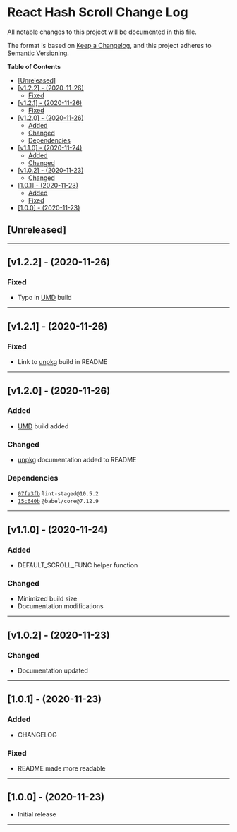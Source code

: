 # React Hash Scroll Change Log <!-- omit in toc -->

All notable changes to this project will be documented in this file.

The format is based on [Keep a Changelog](http://keepachangelog.com/),
and this project adheres to [Semantic Versioning](https://semver.org/spec/v2.0.0.html).

**Table of Contents**

- [[Unreleased]](#unreleased)
- [[v1.2.2] - (2020-11-26)](#v122---2020-11-26)
  - [Fixed](#fixed)
- [[v1.2.1] - (2020-11-26)](#v121---2020-11-26)
  - [Fixed](#fixed-1)
- [[v1.2.0] - (2020-11-26)](#v120---2020-11-26)
  - [Added](#added)
  - [Changed](#changed)
  - [Dependencies](#dependencies)
- [[v1.1.0] - (2020-11-24)](#v110---2020-11-24)
  - [Added](#added-1)
  - [Changed](#changed-1)
- [[v1.0.2] - (2020-11-23)](#v102---2020-11-23)
  - [Changed](#changed-2)
- [[1.0.1] - (2020-11-23)](#101---2020-11-23)
  - [Added](#added-2)
  - [Fixed](#fixed-2)
- [[1.0.0] - (2020-11-23)](#100---2020-11-23)

## [Unreleased]

---

## [v1.2.2] - (2020-11-26)

### Fixed

- Typo in [UMD](https://github.com/umdjs/umd#readme) build

---

## [v1.2.1] - (2020-11-26)

### Fixed

- Link to [unpkg](https://unpkg.com/) build in README

---

## [v1.2.0] - (2020-11-26)

### Added

- [UMD](https://github.com/umdjs/umd#readme) build added

### Changed

- [unpkg](https://unpkg.com/) documentation added to README

### Dependencies

- [`07fa3fb`](https://github.com/YashTotale/react-hash-scroll/pull/1) `lint-staged@10.5.2`
- [`15c640b`](https://github.com/YashTotale/react-hash-scroll/pull/2) `@babel/core@7.12.9`

---

## [v1.1.0] - (2020-11-24)

### Added

- DEFAULT_SCROLL_FUNC helper function

### Changed

- Minimized build size
- Documentation modifications

---

## [v1.0.2] - (2020-11-23)

### Changed

- Documentation updated

---

## [1.0.1] - (2020-11-23)

### Added

- CHANGELOG

### Fixed

- README made more readable

---

## [1.0.0] - (2020-11-23)

- Initial release

---
